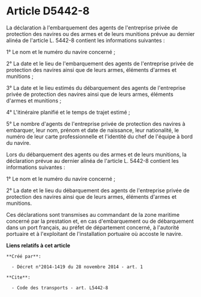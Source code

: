 # Article D5442-8

La déclaration à l'embarquement des agents de l'entreprise privée de protection des navires ou des armes et de leurs
munitions prévue au dernier alinéa de l'article L. 5442-8 contient les informations suivantes : 

1° Le nom et le numéro du navire concerné ; 

2° La date et le lieu de l'embarquement des agents de l'entreprise privée de protection des navires ainsi que de leurs armes,
éléments d'armes et munitions ; 

3° La date et le lieu estimés du débarquement des agents de l'entreprise privée de protection des navires ainsi que de leurs
armes, éléments d'armes et munitions ; 

4° L'itinéraire planifié et le temps de trajet estimé ; 

5° Le nombre d'agents de l'entreprise privée de protection des navires à embarquer, leur nom, prénom et date de naissance,
leur nationalité, le numéro de leur carte professionnelle et l'identité du chef de l'équipe à bord du navire. 

Lors du débarquement des agents ou des armes et de leurs munitions, la déclaration prévue au dernier alinéa de l'article L.
5442-8 contient les informations suivantes : 

1° Le nom et le numéro du navire concerné ; 

2° La date et le lieu du débarquement des agents de l'entreprise privée de protection des navires ainsi que de leurs armes,
éléments d'armes et munitions. 

Ces déclarations sont transmises au commandant de la zone maritime concerné par la prestation et, en cas d'embarquement ou de
débarquement dans un port français, au préfet de département concerné, à l'autorité portuaire et à l'exploitant de
l'installation portuaire où accoste le navire.

**Liens relatifs à cet article**

	**Créé par**:

	  - Décret n°2014-1419 du 28 novembre 2014 - art. 1

	**Cite**:

	  - Code des transports - art. L5442-8
